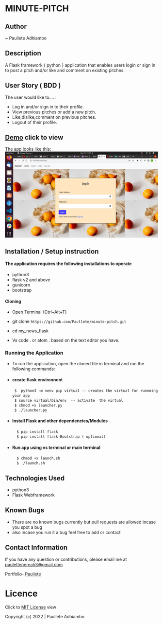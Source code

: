 # MINUTE-PITCH

## Author

~ Paullete Adhiambo
## Description

A Flask framework { python } application that enables users login or sign in to post a pitch and/or like and comment on existing pitches.

## User Story ( BDD ) 
The user would like to.... :
+  Log in and/or sign in to their profile.
+  View previous pitches or add a new pitch.
+  Like,dislike,comment on previous pitches.
+  Logout of their profile.

## [Demo](https://pote-pitch.herokuapp.com/) click to view

  The app looks like this: 
  ![Image](./app/static/css/Screenshot%20from%202022-05-11%2013-12-51.png)


## Installation / Setup instruction

#### The application requires the following installations to operate 
* python3
* flask v2 and above
* gunicorn
* bootstrap

#### Cloning

* Open Terminal {Ctrl+Alt+T}

* git clone ``https://github.com/Paullete/minute-pitch.git``



* cd my_news_flask

* Vs code . or atom . based on the text editor you have.

### Running the Application
* To run the application, open the cloned file in terminal and run the following commands:
 * #### create flask environnent
        $  python3 -m venv pip virtual -- creates the virtual for runnning your app      
        $ source virtual/bin/env  -- activate  the virtual
        $ chmod +x launcher.py
        $ ./launcher.py
* #### Install Flask and other dependencies/Modules
        $ pip install flask
        $ pip install flask-Bootstrap ( optional)
* #### Run app using vs terminal or main terminal
        $ chmod +x launch.sh
        $ ./launch.sh


## Technologies Used

* python3
* Flask Webframework


## Known Bugs
* There are no known bugs currently but pull requests are allowed incase you spot a bug
* also incase you run it a bug feel free to add or contact

## Contact Information 

If you have any question or contributions, please email me at [paulettenereah3@gmail.com](paulettenereah3@gmail.com)




Portfolio- [Paullete](https://Paullete.github.io/my_portfolio/)
# Licence

Click to  [MIT License](Licence) view

 Copyright (c) 2022 | Paullete Adhiambo